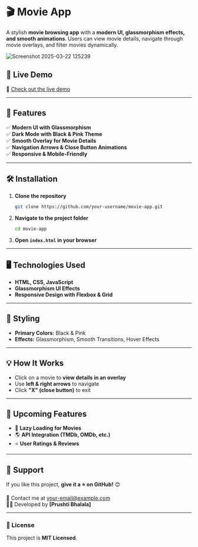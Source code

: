 # 🎬 Movie App

A stylish **movie browsing app** with a **modern UI, glassmorphism effects, and smooth animations**. Users can view movie details, navigate through movie overlays, and filter movies dynamically.  

![Screenshot 2025-03-22 125239](https://github.com/user-attachments/assets/9ac3eff2-e867-4e4d-bb45-76f82ffa7d80)

## 🚀 Live Demo
🔗 [Check out the live demo](https://bhalalaprushti30.github.io/Movie-Search-App/)  

---

## 📌 Features  
✅ **Modern UI with Glassmorphism**  
✅ **Dark Mode with Black & Pink Theme**  
✅ **Smooth Overlay for Movie Details**  
✅ **Navigation Arrows & Close Button Animations**  
✅ **Responsive & Mobile-Friendly**  

---


## 🛠️ Installation  
1. **Clone the repository**  
   ```sh
   git clone https://github.com/your-username/movie-app.git
   ```
2. **Navigate to the project folder**  
   ```sh
   cd movie-app
   ```
3. **Open `index.html` in your browser**  

---

## 🖥️ Technologies Used  
- **HTML, CSS, JavaScript**  
- **Glassmorphism UI Effects**  
- **Responsive Design with Flexbox & Grid**  

---

## 🎨 Styling  
- **Primary Colors:** Black & Pink  
- **Effects:** Glassmorphism, Smooth Transitions, Hover Effects  

---

## 💡 How It Works  
- Click on a movie to **view details in an overlay**  
- Use **left & right arrows** to navigate  
- Click **"X" (close button)** to exit  

---

## 📌 Upcoming Features  
- 🔄 **Lazy Loading for Movies**  
- 🌎 **API Integration (TMDb, OMDb, etc.)**  
- ⭐ **User Ratings & Reviews**  

---

## 💖 Support  
If you like this project, **give it a ⭐ on GitHub!** 😊  

📧 Contact me at [your-email@example.com](Prushti.bhalala3010@gmail.com)  
👨‍💻 Developed by **[Prushti Bhalala]**  

---

### **📜 License**  
This project is **MIT Licensed**.
